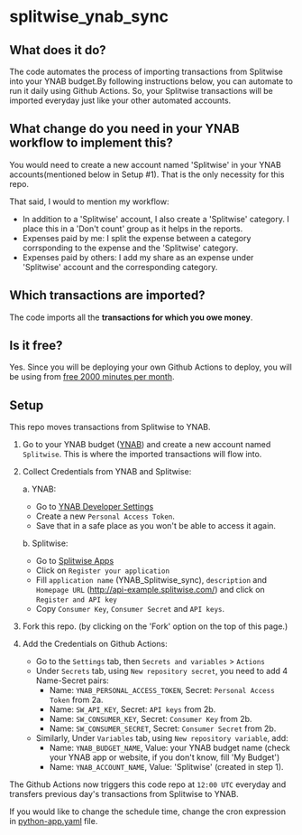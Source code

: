 # splitwise_ynab_sync

## What does it do?
The code automates the process of importing transactions from Splitwise into your YNAB budget.By following instructions below, you can automate to run it daily using Github Actions. So, your Splitwise transactions will be imported everyday just like your other automated accounts.

## What change do you need in your YNAB workflow to implement this?
You would need to create a new account named 'Splitwise' in your YNAB accounts(mentioned below in Setup #1).
That is the only necessity for this repo.

That said, I would to mention my workflow:
- In addition to a 'Splitwise' account, I also create a 'Splitwise' category. I place this in a 'Don't count' group as it helps in the reports.
- Expenses paid by me: I split the expense between a category corrsponding to the expense and the 'Splitwise' category.
- Expenses paid by others: I add my share as an expense under 'Splitwise' account and the corresponding category.

## Which transactions are imported?
The code imports all the **transactions for which you owe money**.

## Is it free?
Yes. Since you will be deploying your own Github Actions to deploy, you will be using from [free 2000 minutes per month](https://docs.github.com/en/billing/managing-billing-for-github-actions/about-billing-for-github-actions).

## Setup
This repo moves transactions from Splitwise to YNAB.

1. Go to your YNAB budget ([YNAB](https://app.youneedabudget.com/)) and create a new account named `Splitwise`. This is where the imported transactions will flow into.
2. Collect Credentials from YNAB and Splitwise:

    a. YNAB:
     - Go to [YNAB Developer Settings](https://app.ynab.com/settings/developer)
     - Create a new `Personal Access Token`.
     - Save that in a safe place as you won't be able to access it again.
    
    b. Splitwise:
    - Go to [Splitwise Apps](https://secure.splitwise.com/apps)
    - Click on `Register your application`
    - Fill `application name` (YNAB_Splitwise_sync), `description` and `Homepage URL` (http://api-example.splitwise.com/) and click on `Register and API key`
    - Copy `Consumer Key`, `Consumer Secret` and `API keys`.
3. Fork this repo. (by clicking on the 'Fork' option on the top of this page.)
4. Add the Credentials on Github Actions:
    - Go to the `Settings` tab, then `Secrets and variables` > `Actions`
    - Under `Secrets` tab, using `New repository secret`, you need to add 4 Name-Secret pairs:
        - Name: `YNAB_PERSONAL_ACCESS_TOKEN`, Secret: `Personal Access Token` from 2a.
        - Name: `SW_API_KEY`, Secret: `API keys` from 2b.
        - Name: `SW_CONSUMER_KEY`, Secret: `Consumer Key` from 2b.
        - Name: `SW_CONSUMER_SECRET`, Secret: `Consumer Secret` from 2b.
    - Similarly, Under `Variables` tab, using `New repository variable`, add:
        - Name: `YNAB_BUDGET_NAME`, Value: your YNAB budget name (check your YNAB app or website, if you don't know, fill 'My Budget')
        - Name: `YNAB_ACCOUNT_NAME`, Value: 'Splitwise' (created in step 1).


The Github Actions now triggers this code repo at `12:00 UTC` everyday and transfers previous day's transactions from Splitwise to YNAB.

If you would like to change the schedule time, change the cron expression in [python-app.yaml](.github/workflows/python-app.yml) file.
